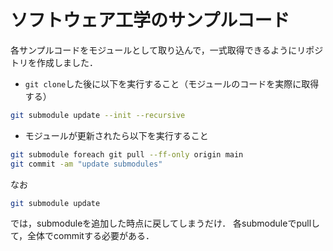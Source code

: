 # ソフトウェア工学のサンプルコード

各サンプルコードをモジュールとして取り込んで，一式取得できるようにリポジトリを作成しました．

- `git clone`した後に以下を実行すること（モジュールのコードを実際に取得する）

```bash
git submodule update --init --recursive
```

- モジュールが更新されたら以下を実行すること

```bash
git submodule foreach git pull --ff-only origin main
git commit -am "update submodules"
```

なお

```bash
git submodule update
```

では，submoduleを追加した時点に戻してしまうだけ．
各submoduleでpullして，全体でcommitする必要がある．
